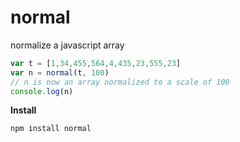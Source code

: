 normal
======

normalize a javascript array

```js
var t = [1,34,455,564,4,435,23,555,23]
var n = normal(t, 100)
// n is now an array normalized to a scale of 100
console.log(n)
```

**Install**

```bash
npm install normal
```
